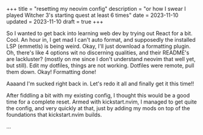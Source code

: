 +++
title = "resetting my neovim config"
description = "or how I swear I played Witcher 3's
starting quest at least 6 times"
date = 2023-11-10
updated = 2023-11-10
draft = true
+++

So I wanted to get back into learning web dev by trying out React
for a bit. Cool. An hour in, I get mad I can't auto format, and supposedly
the installed LSP (emmetls) is being weird.
Okay, I'll just download a formatting plugin. Oh, there's like 4 options wit no 
discerning qualities, and their README's are lackluster? (mostly on me since
I don't understand neovim that well yet, but still). Edit my dotfiles, things are not working.
Dotfiles were remote, pull them down. Okay! Formatting done!

Aaaand I'm sucked right back in. Let's redo it all and finally get it this time!!

After fiddling a bit with my existing config, I thought this would be a good time
for a complete reset. Armed with kickstart.nvim, I managed to get quite the config,
and very quickly at that, just by adding my mods on top of the foundations that
kickstart.nvim builds.

...
